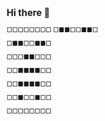 ## Hi there 👋
□□□□□□□□
□■■□□■■□

□■■□□■■□

□□□■■□□□

□□■■■■□□

□□■■■■□□

□□■□□■□□

□□□□□□□□
<!--
**dreamybroomxj-coder/dreamybroomxj-coder** is a ✨ _special_ ✨ repository because its `README.md` (this file) appears on your GitHub profile.

Here are some ideas to get you started:

- 🔭 I’m currently working on ...
- 🌱 I’m currently learning ...
- 👯 I’m looking to collaborate on ...
- 🤔 I’m looking for help with ...
- 💬 Ask me about ...
- 📫 How to reach me: ...
- 😄 Pronouns: ...
- ⚡ Fun fact: ...
-->
